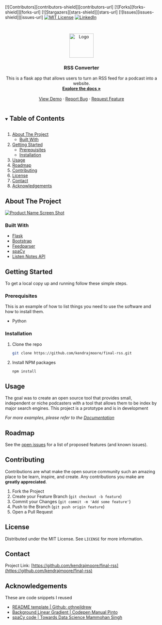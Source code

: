 
<!-- PROJECT SHIELDS -->
<!--
*** I'm using markdown "reference style" links for readability.
*** Reference links are enclosed in brackets [ ] instead of parentheses ( ).
*** See the bottom of this document for the declaration of the reference variables
*** for contributors-url, forks-url, etc. This is an optional, concise syntax you may use.
*** https://www.markdownguide.org/basic-syntax/#reference-style-links
-->
[![Contributors][contributors-shield]][contributors-url]
[![Forks][forks-shield]][forks-url]
[![Stargazers][stars-shield]][stars-url]
[![Issues][issues-shield]][issues-url]
[![MIT License][license-shield]][license-url]
[![LinkedIn][linkedin-shield]][linkedin-url]



<!-- PROJECT LOGO -->
<br />
<p align="center">
  <a href="https://github.com/kendrajmoore/final-rss">
    <img src="https://i.ibb.co/R3YjLb1/microphone.png" alt="Logo" width="80" height="80">
  </a>

  <h3 align="center">RSS Converter</h3>

  <p align="center">
    This is a flask app that allows users to turn an RSS feed for a podcast into a website.
    <br />
    <a href="https://kendrajmoore.github.io/final-rss/"><strong>Explore the docs »</strong></a>
    <br />
    <br />
    <a href="https://github.com/github_username/repo_name">View Demo</a>
    ·
    <a href="https://github.com/kendrajmoore/final-rss/issues">Report Bug</a>
    ·
    <a href="https://github.com/kendrajmoore/final-rss/issues">Request Feature</a>
  </p>
</p>



<!-- TABLE OF CONTENTS -->
<details open="open">
  <summary><h2 style="display: inline-block">Table of Contents</h2></summary>
  <ol>
    <li>
      <a href="#about-the-project">About The Project</a>
      <ul>
        <li><a href="#built-with">Built With</a></li>
      </ul>
    </li>
    <li>
      <a href="#getting-started">Getting Started</a>
      <ul>
        <li><a href="#prerequisites">Prerequisites</a></li>
        <li><a href="#installation">Installation</a></li>
      </ul>
    </li>
    <li><a href="#usage">Usage</a></li>
    <li><a href="#roadmap">Roadmap</a></li>
    <li><a href="#contributing">Contributing</a></li>
    <li><a href="#license">License</a></li>
    <li><a href="#contact">Contact</a></li>
    <li><a href="#acknowledgements">Acknowledgements</a></li>
  </ol>
</details>



<!-- ABOUT THE PROJECT -->
## About The Project

[![Product Name Screen Shot][product-screenshot]](https://i.ibb.co/GxzrX4R/Screen-Shot-2021-12-10-at-8-48-48-AM.png)


### Built With

* [Flask](https://flask.palletsprojects.com/en/2.0.x/)
* [Bootstrap](https://getbootstrap.com/)
* [Feedparser](https://pypi.org/project/feedparser/)
* [spaCy](https://spacy.io/)
* [Listen Notes API](https://www.listennotes.com/api)




<!-- GETTING STARTED -->
## Getting Started

To get a local copy up and running follow these simple steps.

### Prerequisites

This is an example of how to list things you need to use the software and how to install them.
* Python

### Installation

1. Clone the repo
   ```sh
   git clone https://github.com/kendrajmoore/final-rss.git
   ```
2. Install NPM packages
   ```sh
   npm install
   ```



<!-- USAGE EXAMPLES -->
## Usage

The goal was to create an open source tool that provides small, independent or niche podcasters with a tool that allows them to be index by major search engines. This project is a prototype and is in development

_For more examples, please refer to the [Documentation](https://kendrajmoore.github.io/final-rss/)_



<!-- ROADMAP -->
## Roadmap

See the [open issues](https://github.com/kendrajmoore/final-rss/issues) for a list of proposed features (and known issues).



<!-- CONTRIBUTING -->
## Contributing

Contributions are what make the open source community such an amazing place to be learn, inspire, and create. Any contributions you make are **greatly appreciated**.

1. Fork the Project
2. Create your Feature Branch (`git checkout -b feature`)
3. Commit your Changes (`git commit -m 'Add some feature'`)
4. Push to the Branch (`git push origin feature`)
5. Open a Pull Request



<!-- LICENSE -->
## License

Distributed under the MIT License. See `LICENSE` for more information.



<!-- CONTACT -->
## Contact

Project Link: [https://github.com/kendrajmoore/final-rss](https://github.com/kendrajmoore/final-rss)



<!-- ACKNOWLEDGEMENTS -->
## Acknowledgements
These are code snippets I reused 

* [README template | Github: othneildrew](https://github.com/othneildrew/Best-README-Template)
* [Background Linear Gradient | Codepen Manual Pinto](https://codepen.io/P1N2O/pen/pyBNzX)
* [spaCy code | Towards Data Science Mammohan Singh](https://towardsdatascience.com/keyword-extraction-process-in-python-with-natural-language-processing-nlp-d769a9069d5c)






[license-shield]: https://img.shields.io/github/license/github_username/repo.svg?style=for-the-badge
[license-url]: https://github.com/kendrajmoore/final-rss/blob/main/LICENSE
[linkedin-shield]: https://img.shields.io/badge/-LinkedIn-black.svg?style=for-the-badge&logo=linkedin&colorB=555
[linkedin-url]: https://www.linkedin.com/in/kendrajmoore/
[product-screenshot]: https://i.ibb.co/GxzrX4R/Screen-Shot-2021-12-10-at-8-48-48-AM.png